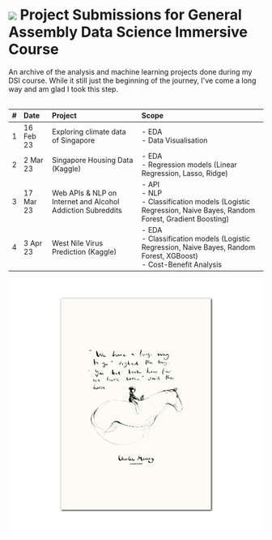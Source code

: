 # ![](https://ga-dash.s3.amazonaws.com/production/assets/logo-9f88ae6c9c3871690e33280fcf557f33.png) Project Submissions for General Assembly Data Science Immersive Course

An archive of the analysis and machine learning projects done during my DSI course. While it still just the beginning of the journey, I've come a long way and am glad I took this step.
<br>
<br>

|#|Date|Project|Scope|
|:---|:---|:---|:---|
|1|16 Feb 23|Exploring climate data of Singapore|- EDA <br> - Data Visualisation|
|2|2 Mar 23|Singapore Housing Data (Kaggle)|- EDA <br> - Regression models (Linear Regression, Lasso, Ridge)|
|3|17 Mar 23|Web APIs & NLP on Internet and Alcohol Addiction Subreddits|- API <br> - NLP <br> - Classification models (Logistic Regression, Naive Bayes, Random Forest, Gradient Boosting)|
|4|3 Apr 23|West Nile Virus Prediction (Kaggle)|- EDA <br> - Classification models (Logistic Regression, Naive Bayes, Random Forest, XGBoost) <br> - Cost-Benefit Analysis|

![alt text](https://github.com/chanhaosheng/project-submissions/blob/main/look_how_far_weve_come.png?raw=true)


